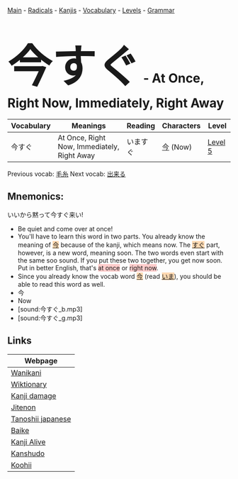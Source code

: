 <style> bigfont {font-size: 100px}</style>
[Main](../README.md) -
[Radicals](../radicals.md) -
[Kanjis](../kanjis.md) -
[Vocabulary](../vocabulary.md) -
[Levels](../levels.md) -
[Grammar](../grammar.md)
# <bigfont> 今すぐ</bigfont> - At Once, Right Now, Immediately, Right Away 

| Vocabulary | Meanings | Reading | Characters | Level |
| --- | --- | --- | --- | --- |
| 今すぐ | At Once, Right Now, Immediately, Right Away | いますぐ |  [今](../kanjis/今.md) (Now) | [Level 5](../levels/wk_level5.md) |

Previous vocab: [毛糸](毛糸.md) Next vocab: [出来る](出来る.md) 

## Mnemonics:
いいから黙って今すぐ来い!
* Be quiet and come over at once!
* You'll have to learn this word in two parts. You already know the meaning of <span style="background-color:#fed8b1"> [今](https://jisho.org/search/今)</span> because of the kanji, which means now. The <span style="background-color:#fed8b1"> [すぐ](https://jisho.org/search/すぐ)</span> part, however, is a new word, meaning soon. The two words even start with the same soo sound. If you put these two together, you get now soon. Put in better English, that's <span style="background-color:#ffcccb"> at once</span> or <span style="background-color:#ffcccb"> right now</span>.
* Since you already know the vocab word <span style="background-color:#fed8b1"> [今](https://jisho.org/search/今)</span> (read <span style="background-color:#fed8b1"> [いま](https://jisho.org/search/いま)</span>), you should be able to read this word as well.
* 今
* Now
* [sound:今すぐ_b.mp3]
* [sound:今すぐ_g.mp3]


## Links 

| Webpage |
| --- |
| [Wanikani          ](https://www.wanikani.com/kanji/今すぐ) |
| [Wiktionary        ](https://en.wiktionary.org/wiki/今すぐ) |
| [Kanji damage      ](http://www.kanjidamage.com/kanji/search?utf8=✓&q=今すぐ) |
| [Jitenon           ](https://jitenon.com/kanji/今すぐ) |
| [Tanoshii japanese ](https://www.tanoshiijapanese.com/dictionary/kanji.cfm?k=今すぐ) |
| [Baike             ](https://baike.baidu.com/item/今すぐ) |
| [Kanji Alive       ](https://app.kanjialive.com/今すぐ) |
| [Kanshudo          ](https://www.kanshudo.com/searchmn?q=今すぐ) |
| [Koohii            ](https://kanji.koohii.com/study/kanji/今すぐ) |
